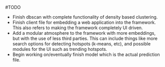 #TODO
- Finish dbscan with complete functionality of density based clustering.
- Finish client file for embedding a web application into the framework.
This also refers to making the framework completely UI driven.
- Add a modular atmosphere to the framework with more embeddings, but with
the use of less third parties. This can include things like more search
options for detecting hotspots (k-means, etc), and possible modules for the
UI such as trending hotspots.
- Begin working on/eventually finish model which is the actual prediction file.
